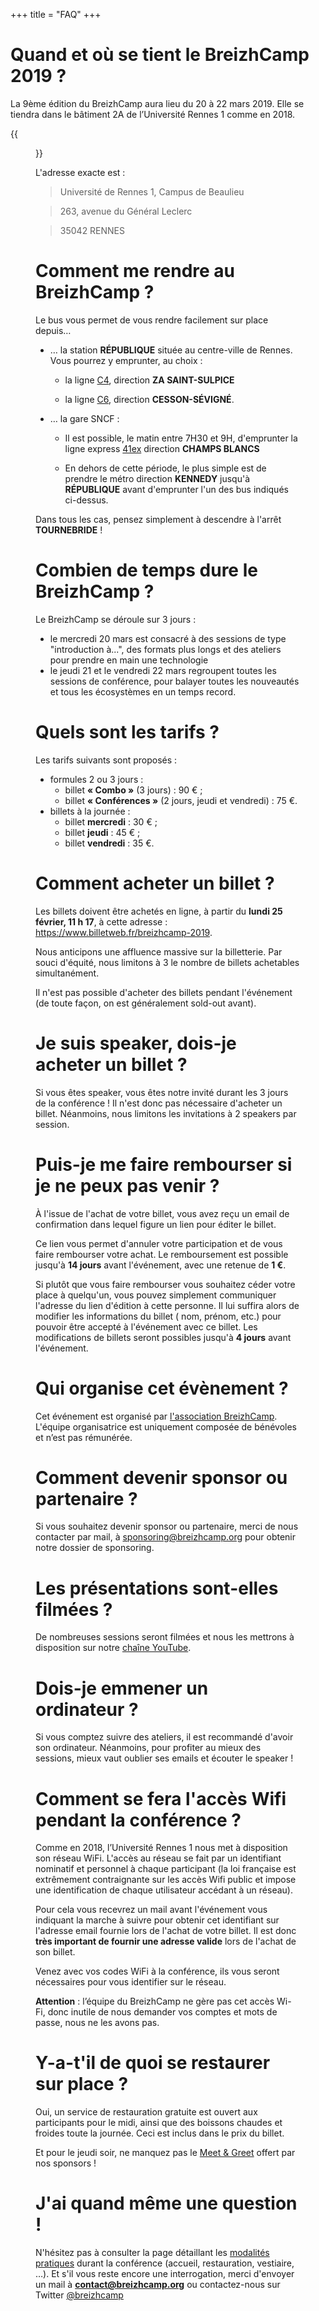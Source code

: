 +++
title = "FAQ"
+++

# Quand et où se tient le BreizhCamp 2019 ?

La 9ème édition du BreizhCamp aura lieu du 20 à 22 mars 2019. Elle se tiendra
dans le bâtiment 2A de l’Université Rennes 1 comme en 2018.

{{<figure src="/img/plan-acces.png" title="Plan de l'université" class="figure-center" link="http://www.openstreetmap.org/export#map=18/48.11611/-1.63752" target="_blank">}}

L'adresse exacte est :

> Université de Rennes 1, Campus de Beaulieu

> 263, avenue du Général Leclerc

> 35042 RENNES

# Comment me rendre au BreizhCamp ?

Le bus vous permet de vous rendre facilement sur place depuis…

* … la station __RÉPUBLIQUE__ située au centre-ville de Rennes. Vous pourrez y
emprunter, au choix :

  * la ligne
  [C4](https://data.explore.star.fr/explore/dataset/mkt-information-documents-td/files/0397ad02cc7cdeca3d390b74fe7c09b0/download/),
  direction __ZA SAINT-SULPICE__

  * la ligne
  [C6](https://data.explore.star.fr/explore/dataset/mkt-information-documents-td/files/7b560c6a392dd1abed8aa470d2fe5888/download/),
  direction __CESSON-SÉVIGNÉ__.

* … la gare SNCF :

  * Il est possible, le matin entre 7H30 et 9H, d'emprunter la ligne express
  [41ex](https://data.explore.star.fr/explore/dataset/mkt-information-documents-td/files/6530dd44c4ef24af5095d2b13614cab7/download/)
  direction __CHAMPS BLANCS__

  * En dehors de cette période, le plus simple est de prendre le métro direction
  __KENNEDY__ jusqu'à __RÉPUBLIQUE__ avant d'emprunter l'un des bus indiqués
  ci-dessus.

Dans tous les cas, pensez simplement à descendre à l'arrêt __TOURNEBRIDE__ !

# Combien de temps dure le BreizhCamp ?

Le BreizhCamp se déroule sur 3 jours :

* le mercredi 20 mars est consacré à des sessions de type "introduction à...",
des formats plus longs et des ateliers pour prendre en main une technologie
* le jeudi 21 et le vendredi 22 mars regroupent toutes les sessions de
conférence, pour balayer toutes les nouveautés et tous les écosystèmes en un
temps record.

# Quels sont les tarifs ?

Les tarifs suivants sont proposés :

* formules 2 ou 3 jours :
    * billet **« Combo »** (3 jours) : 90 € ;
    * billet **« Conférences »** (2 jours, jeudi et vendredi) : 75 €.
* billets à la journée :
    * billet **mercredi** : 30 € ;
    * billet **jeudi** : 45 € ;
    * billet **vendredi** : 35 €.

# Comment acheter un billet ?

Les billets doivent être achetés en ligne, à partir du
**lundi 25 février, 11 h 17**, à cette adresse :
https://www.billetweb.fr/breizhcamp-2019.

Nous anticipons une affluence massive sur la billetterie. Par souci d'équité,
nous limitons à 3 le nombre de billets achetables simultanément.

Il n'est pas possible d'acheter des billets pendant l'événement (de toute façon,
on est généralement sold-out avant).

# Je suis speaker, dois-je acheter un billet ?

Si vous êtes speaker, vous êtes notre invité durant les 3 jours de la
conférence ! Il n'est donc pas nécessaire d'acheter un billet. Néanmoins, nous
limitons les invitations à 2 speakers par session.

#  Puis-je me faire rembourser si je ne peux pas venir ?

À l'issue de l'achat de votre billet, vous avez reçu un email de confirmation
dans lequel figure un lien pour éditer le billet.

Ce lien vous permet d'annuler votre participation et de vous faire rembourser
votre achat. Le remboursement est possible jusqu'à **14 jours** avant
l'événement, avec une retenue de **1 €**.

Si plutôt que vous faire rembourser vous souhaitez céder votre place à
quelqu'un, vous pouvez simplement communiquer l'adresse du lien d'édition à
cette personne. Il lui suffira alors de modifier les informations du billet (
nom, prénom, etc.) pour pouvoir être accepté à l'événement avec ce billet.
Les modifications de billets seront possibles jusqu'à **4 jours** avant
l'événement.

# Qui organise cet évènement ?

Cet événement est organisé par [l'association BreizhCamp](/asso). L'équipe
organisatrice est uniquement composée de bénévoles et n’est pas rémunérée.

# Comment devenir sponsor ou partenaire ?

Si vous souhaitez devenir sponsor ou partenaire, merci de nous contacter par
mail, à sponsoring@breizhcamp.org pour obtenir notre dossier de sponsoring.

# Les présentations sont-elles filmées ?

De nombreuses sessions seront filmées et nous les mettrons à disposition
sur notre [chaîne YouTube](https://www.youtube.com/user/BreizhCamp).

# Dois-je emmener un ordinateur ?

Si vous comptez suivre des ateliers, il est recommandé d'avoir son ordinateur.
Néanmoins, pour profiter au mieux des sessions, mieux vaut oublier ses emails et
écouter le speaker !

# Comment se fera l'accès Wifi pendant la conférence ?

Comme en 2018, l’Université Rennes 1 nous met à disposition son réseau WiFi.
L'accès au réseau se fait par un identifiant nominatif et personnel à chaque
participant (la loi française est extrêmement contraignante sur les accès Wifi
public et impose une identification de chaque utilisateur accédant à un réseau).

Pour cela vous recevrez un mail avant l'événement vous indiquant la marche à
suivre pour obtenir cet identifiant sur l'adresse email fournie lors de l'achat
de votre billet.
Il est donc **très important de fournir une adresse valide** lors de l'achat de
son billet.

Venez avec vos codes WiFi à la conférence, ils vous seront nécessaires pour vous
identifier sur le réseau.

**Attention** : l’équipe du BreizhCamp ne gère pas cet accès Wi-Fi, donc inutile
de nous demander vos comptes et mots de passe, nous ne les avons pas.

# Y-a-t'il de quoi se restaurer sur place ?

Oui, un service de restauration gratuite est ouvert aux participants pour le
midi, ainsi que des boissons chaudes et froides toute la journée.
Ceci est inclus dans le prix du billet.

Et pour le jeudi soir, ne manquez pas le [Meet & Greet](/conference) offert par
nos sponsors !

# J'ai quand même une question !

N'hésitez pas à consulter la page détaillant les
[modalités pratiques](/conference/toutlereste) durant la conférence (accueil,
restauration, vestiaire, …).
Et s'il vous reste encore une interrogation, merci d'envoyer un mail à
**contact@breizhcamp.org** ou contactez-nous sur Twitter
[@breizhcamp](https://twitter.com/breizhcamp)
